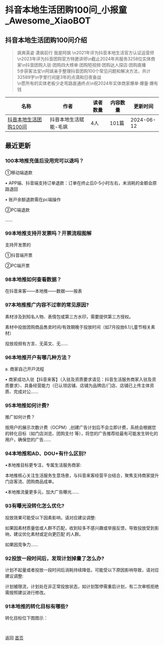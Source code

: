 # 抖音本地生活团购100问_小报童_Awesome_XiaoBOT

## 抖音本地生活团购100问介绍
> 飒爽英姿 潇飒前行 我是阿飒 \n2021年评为抖音本地生活官方认证运营师  
\n2023年评为抖音团购官方特邀讲师\n截止2024年共服务3258位实体商家\n抖音团购入驻·团购四大榜单·团购短视频·团购达人探店·团购直播  
5步获客法宝\n阿飒亲手整理抖音团购100个常见问题和解决方法，共计32589字\n字里行间是3年的点滴和日夜奋战  
\n愿所有的实体老板少走弯路直通终点\n祝2024年实体商家爆单·爆量·爆有钱  
  


|名称|作者|读者数量|内容数量|更新时间|
|---|---|---|---|---|
|[抖音本地生活团购100问](https://xiaobot.net/p/a18629089052?refer=0b133df9-27dc-423b-8101-639049001c13)|抖音本地生活赋能-毛飒|4人|101篇|2024-06-12|

## 最近更新
### 100本地推充值后没用完可以退吗？

①移动端退款

• APP端、抖⾳端⽀持订单退款：订单在终⽌后0-5⼩时左右，未消耗的⾦额会原路退回

• 账⼾余额退款需在pc端操作

②PC端退款

......

### 99本地推支持开发票吗？开票流程图解

支持开发票的

①抖⾳端开票

②PC端开票

### 98本地推如何查看数据？

在抖音来客——本地推——数据——报表

### 97本地推推广内容不过审的常见原因?

素材涉及到知名人物、表情包或第三方水印，需要提供第三方授权。

素材中投放团购商品售卖时间/有效期晚于投放时间（如7月投放6.1儿童节相关素材）

投放视频有方言、无英文、无......

### 96本地推开户有哪几种方法？

a. 商家自己开⼾流程

•
商家成功⼊驻【抖⾳来客】（⼊驻及资质要求请⻅：抖⾳⽣活服务商家⼊驻及资质要求）、具备经营能⼒（已认领店铺、店铺为品牌店/⻔店、店铺已上传主体资质、完成对公......

### 95本地推如何计费?

推广如何计费？

按用户的展示次数计费（OCPM）,创建广告计划后不会立即计费，系统会根据您的转化目标（如门店浏览、团购支付
等），将您的广告推荐给最有可能发生转化的用户，确保您的广告......

### 94本地推和AD、DOU+有什么区别?

•本地推目标更专注，专属生活服务商家:

本地推核心关注生活服务生意场景，与抖音来客经营平台结合，聚焦支持商家提升门店客流、团购商品成单。

•本地推流量更多元，加大广告曝光......

### 93有曝光没转化怎么优化?

投放效果可能受以下因素影响，请对应建议调整:

如果因素材质量低或人群不匹配，收到较多不感兴趣或举报反馈，导致投放受到影响，建议优化素材或定向更匹配 的人群。

如果因竞争力......

### 92投放一段时间后，发现计划掉量了怎么办?

计划不起量或者投放一段时间后消耗持续降低，可能受以下原因影响导致，请对应建议调整:

计划被限流，计划处在非正常投放状态，如计划暂停需重启计划，有二次审核拒绝需按照建议进行修改。

### 91本地推的转化目标有哪些?

转化目标位下图图示：


<a href="https://github.com/Reno9527/awesome-xiaobot" style="color: white; text-decoration: none;">awesome-xiaobot</a>

返回 [首页](../README.md)
